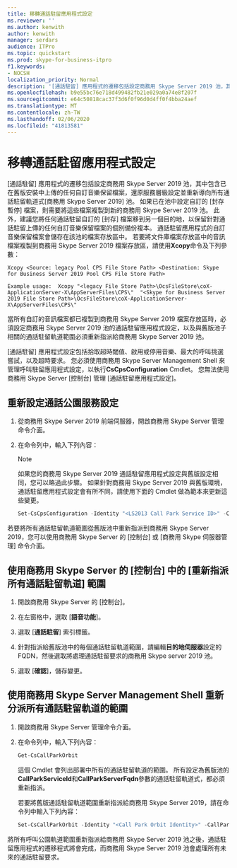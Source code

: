 ```yaml
---
title: 移轉通話駐留應用程式設定
ms.reviewer: ''
ms.author: kenwith
author: kenwith
manager: serdars
audience: ITPro
ms.topic: quickstart
ms.prod: skype-for-business-itpro
f1.keywords:
- NOCSH
localization_priority: Normal
description: '[通話駐留] 應用程式的遷移包括設定商務用 Skype Server 2019 池，其中包含已在舊版安裝中上傳的任何自訂音樂保留檔案，還原服務層級設定並 retargeting 所有通話駐留軌道式商務用 Skype Server 2019 池。 如果已在池中設定自訂的 [封存暫停] 檔案，則需要將這些檔案複製到新的商務用 Skype Server 2019 池。 此外，建議您將任何通話駐留自訂的音樂保留檔案從另一個目的地備份，以保留針對通話駐留上傳的任何自訂音樂保留檔案的個別備份複本。 通話駐留應用程式的自訂音樂保留檔案會儲存在該池的檔案存放區中。 若要將文件庫檔案存放區中的音訊檔案複製到商務用 Skype Server 2019 檔案存放區，請使用 Xcopy 命令及下列參數：'
ms.openlocfilehash: b9e55bc76e718d499482fb21e029a0a74e8f207f
ms.sourcegitcommit: e64c50818cac37f3d6f0f96d0d4ff0f4bba24aef
ms.translationtype: MT
ms.contentlocale: zh-TW
ms.lasthandoff: 02/06/2020
ms.locfileid: "41813581"
---
```

# <a name="migrate-call-park-application-settings"></a>移轉通話駐留應用程式設定

[通話駐留] 應用程式的遷移包括設定商務用 Skype Server 2019 池，其中包含已在舊版安裝中上傳的任何自訂音樂保留檔案，還原服務層級設定並重新導向所有通話駐留軌道式[商務用 Skype Server 2019] 池。 如果已在池中設定自訂的 [封存暫停] 檔案，則需要將這些檔案複製到新的商務用 Skype Server 2019 池。 此外，建議您將任何通話駐留自訂的 [封存] 檔案移到另一個目的地，以保留針對通話駐留上傳的任何自訂音樂保留檔案的個別備份複本。 通話駐留應用程式的自訂音樂保留檔案會儲存在該池的檔案存放區中。 若要將文件庫檔案存放區中的音訊檔案複製到商務用 Skype Server 2019 檔案存放區，請使用**Xcopy**命令及下列參數： 

```
Xcopy <Source: legacy Pool CPS File Store Path> <Destination: Skype for Business Server 2019 Pool CPS File Store Path>
```

```
Example usage:  Xcopy "<legacy File Store Path>\OcsFileStore\coX-ApplicationServer-X\AppServerFiles\CPS\"  "<Skype for Business Server 2019 File Store Path>\OcsFileStore\coX-ApplicationServer-X\AppServerFiles\CPS\" 
```

當所有自訂的音訊檔案都已複製到商務用 Skype Server 2019 檔案存放區時，必須設定商務用 Skype Server 2019 池的通話駐留應用程式設定，以及與舊版池子相關的通話駐留軌道範圍必須重新指派給商務用 Skype Server 2019 池。

[通話駐留] 應用程式設定包括拾取超時閾值、啟用或停用音樂、最大的呼叫挑選嘗試，以及超時要求。 您必須使用商務用 Skype Server Management Shell 來管理呼叫駐留應用程式設定，以執行**CsCpsConfiguration** Cmdlet。 您無法使用商務用 Skype Server [控制台] 管理 [通話駐留應用程式設定]。 

## <a name="reconfigure-the-call-park-service-settings"></a>重新設定通話公園服務設定

1. 從商務用 Skype Server 2019 前端伺服器，開啟商務用 Skype Server 管理命令介面。

2. 在命令列中，輸入下列內容：

    > [!NOTE]
    > 如果您的商務用 Skype Server 2019 通話駐留應用程式設定與舊版設定相同，您可以略過此步驟。 如果針對商務用 Skype Server 2019 與舊版環境，通話駐留應用程式設定會有所不同，請使用下面的 Cmdlet 做為範本來更新這些變更。 

   ```PowerShell
   Set-CsCpsConfiguration -Identity "<LS2013 Call Park Service ID>" -CallPickupTimeoutThreshold "<LS2010 CPS TimeSpan>" -EnableMusicOnHold "<LS2010 CPS value>" -MaxCallPickupAttempts "<LS2010 CPS pickup attempts>" -OnTimeoutURI "<LS2010 CPS timeout URI>"
   ```

若要將所有通話駐留軌道範圍從舊版池中重新指派到商務用 Skype Server 2019，您可以使用商務用 Skype Server 的 [控制台] 或 [商務用 Skype 伺服器管理] 命令介面。 

## <a name="reassign-all-call-park-orbit-ranges-using-skype-for-business-server-control-panel"></a>使用商務用 Skype Server 的 [控制台] 中的 [重新指派所有通話駐留軌道] 範圍

1. 開啟商務用 Skype Server 的 [控制台]。

2. 在左窗格中，選取 [**語音功能**]。

3. 選取 [**通話駐留**] 索引標籤。 

4. 針對指派給舊版池中的每個通話駐留軌道範圍，請編輯**目的地伺服器**設定的 FQDN，然後選取將處理通話駐留要求的商務用 Skype server 2019 池。 

5. 選取 [**確認**]，儲存變更。 

## <a name="reassign-all-call-park-orbit-ranges-using-skype-for-business-server-management-shell"></a>使用商務用 Skype Server Management Shell 重新分派所有通話駐留軌道的範圍

1. 開啟商務用 Skype Server 管理命令介面。

2. 在命令列中，輸入下列內容：

   ```PowerShell
   Get-CsCallParkOrbit
   ```

    這個 Cmdlet 會列出部署中所有的通話駐留軌道的範圍。 所有設定為舊版池的**CallParkServiceId**和**CallParkServerFqdn**參數的通話駐留軌道式，都必須重新指派。 

    若要將舊版通話駐留軌道範圍重新指派給商務用 Skype Server 2019，請在命令列中輸入下列內容：

   ```PowerShell
   Set-CsCallParkOrbit -Identity "<Call Park Orbit Identity>" -CallParkService "service:ApplicationServer:<Skype for Business Server 2019 Pool FQDN>"
   ```

將所有呼叫公園軌道範圍重新指派給商務用 Skype Server 2019 池之後，通話駐留應用程式的遷移程式將會完成，而商務用 Skype Server 2019 池會處理所有未來的通話駐留要求。


